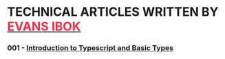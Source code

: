 # TECHNICAL ARTICLES WRITTEN BY [<span style="color: #EB3349; font-weight: bold">EVANS IBOK<span>](https://evansibok.com)

### 001 - [Introduction to Typescript and Basic Types](./001-Typescript/intro-to-typescript.md)

